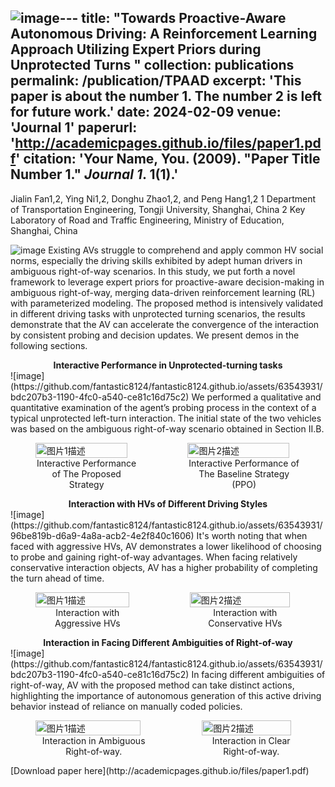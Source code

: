 ![image](https://github.com/fantastic8124/fantastic8124.github.io/assets/63543931/5a918afa-f0b8-4f7c-8336-352efd9bf5a2)---
title: "Towards Proactive-Aware Autonomous Driving:
A Reinforcement Learning Approach Utilizing Expert Priors during Unprotected Turns
"
collection: publications
permalink: /publication/TPAAD
excerpt: 'This paper is about the number 1. The number 2 is left for future work.'
date: 2024-02-09
venue: 'Journal 1'
paperurl: 'http://academicpages.github.io/files/paper1.pdf'
citation: 'Your Name, You. (2009). &quot;Paper Title Number 1.&quot; <i>Journal 1</i>. 1(1).'
---
Jialin Fan1,2, Ying Ni1,2, Donghu Zhao1,2, and Peng Hang1,2
1 Department of Transportation Engineering, Tongji University, Shanghai, China
2 Key Laboratory of Road and Traffic Engineering, Ministry of Education, Shanghai, China

![image](https://github.com/fantastic8124/fantastic8124.github.io/assets/63543931/6c3eb436-11e2-4ad9-921e-1abd945bd316)
Existing AVs struggle to comprehend and apply common HV social norms, especially the driving skills exhibited by adept human drivers in ambiguous right-of-way scenarios. In this study, we put forth a novel framework to leverage expert priors for proactive-aware decision-making in ambiguous right-of-way, merging data-driven reinforcement learning (RL) with parameterized modeling. The proposed method is intensively validated in different driving tasks with unprotected turning scenarios, the results demonstrate that the AV can accelerate the convergence of the interaction by consistent probing and decision updates. We present demos in the following sections.

 <div align="center"><strong>Interactive Performance in Unprotected-turning tasks</strong></div>
 ![image](https://github.com/fantastic8124/fantastic8124.github.io/assets/63543931/bdc207b3-1190-4fc0-a540-ce81c16d75c2)
We performed a qualitative and quantitative examination of the agent’s probing process in the context of a typical unprotected left-turn interaction. The initial state of the two vehicles was based on the ambiguous right-of-way scenario obtained in Section II.B.
<div style="display: flex; align-items: flex-start;">
  <figure>
    <img src="https://github.com/fantastic8124/fantastic8124.github.io/assets/63543931/2ce3fd6e-b07a-4b0c-8356-b6c44558d8df
" alt="图片1描述" style="width: 95%;" margin-bottom: 0;/>
    <figcaption style="text-align: center;">Interactive Performance of The Proposed Strategy</figcaption>
  </figure>
  <figure>
    <img src="https://github.com/fantastic8124/fantastic8124.github.io/assets/63543931/80a908fa-e08a-4b0b-b85e-2a96c29544da
" alt="图片2描述" style="width: 95%;" margin-bottom: 0;/>
    <figcaption style="text-align: center;">Interactive Performance of The Baseline Strategy (PPO)</figcaption>
  </figure>
</div>

 <div align="center"><strong>Interaction with HVs of Different Driving Styles</strong></div>
![image](https://github.com/fantastic8124/fantastic8124.github.io/assets/63543931/96be819b-d6a9-4a8a-acb2-4e2f840c1606)
It's worth noting that when faced with aggressive HVs, AV demonstrates a lower likelihood of choosing to probe and gaining right-of-way advantages. When facing relatively conservative interaction objects, AV has a higher probability of completing the turn ahead of time.
<div style="display: flex; align-items: flex-start;">
  <figure>
    <img src="https://github.com/fantastic8124/fantastic8124.github.io/assets/63543931/39b0a499-4a56-4c22-83b4-9b9bc07a2cc5
" alt="图片1描述" style="width: 95%;" margin-bottom: 0;/>
    <figcaption style="text-align: center;">Interaction with Aggressive HVs</figcaption>
  </figure>
  <figure>
    <img src="https://github.com/fantastic8124/fantastic8124.github.io/assets/63543931/74a2e65a-d6cd-47d8-9402-e0e910e335e1
" alt="图片2描述" style="width: 95%;" margin-bottom: 0;/>
    <figcaption style="text-align: center;">Interaction with Conservative HVs</figcaption>
  </figure>
</div>

 <div align="center"><strong>Interaction in Facing Different Ambiguities of Right-of-way</strong></div>
 ![image](https://github.com/fantastic8124/fantastic8124.github.io/assets/63543931/bdc207b3-1190-4fc0-a540-ce81c16d75c2)
  In facing different ambiguities of right-of-way, AV with the proposed method can take distinct actions, highlighting the importance of autonomous generation of this active driving behavior instead of reliance on manually coded policies. 
<div style="display: flex; align-items: flex-start;">
  <figure>
    <img src="https://github.com/fantastic8124/fantastic8124.github.io/assets/63543931/1ac839b1-b3d7-490b-ad5c-322dc76d2778
" alt="图片1描述" style="width: 95%;" margin-bottom: 0;/>
    <figcaption style="text-align: center;">Interaction in Ambiguous Right-of-way.</figcaption>
  </figure>
  <figure>
    <img src="https://github.com/fantastic8124/fantastic8124.github.io/assets/63543931/763476e4-c004-4d2d-b9b5-67458e31db0d
" alt="图片2描述" style="width: 95%;" margin-bottom: 0;/>
    <figcaption style="text-align: center;">Interaction in Clear Right-of-way.</figcaption>
  </figure>
</div>
[Download paper here](http://academicpages.github.io/files/paper1.pdf)
